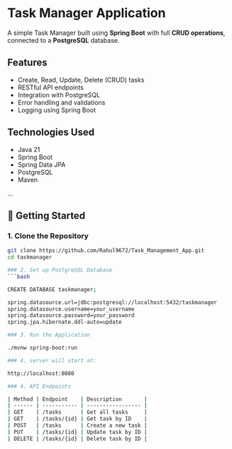 # Task Manager Application

A simple Task Manager built using **Spring Boot** with full **CRUD operations**, connected to a **PostgreSQL** database.

## Features

- Create, Read, Update, Delete (CRUD) tasks
- RESTful API endpoints
- Integration with PostgreSQL
- Error handling and validations
- Logging using Spring Boot

## Technologies Used
- Java 21
- Spring Boot
- Spring Data JPA
- PostgreSQL
- Maven


...

## 🚀 Getting Started

### 1. Clone the Repository

```bash
git clone https://github.com/Rahul9672/Task_Management_App.git
cd taskmanager

### 2. Set up PostgreSQL Database
```bash

CREATE DATABASE taskmanager;

spring.datasource.url=jdbc:postgresql://localhost:5432/taskmanager
spring.datasource.username=your_username
spring.datasource.password=your_password
spring.jpa.hibernate.ddl-auto=update

### 3. Run the Application

./mvnw spring-boot:run

### 4. server will start at:

http://localhost:8080

### 4. API Endpoints

| Method | Endpoint    | Description       |
| ------ | ----------- | ----------------- |
| GET    | /tasks      | Get all tasks     |
| GET    | /tasks/{id} | Get task by ID    |
| POST   | /tasks      | Create a new task |
| PUT    | /tasks/{id} | Update task by ID |
| DELETE | /tasks/{id} | Delete task by ID |


